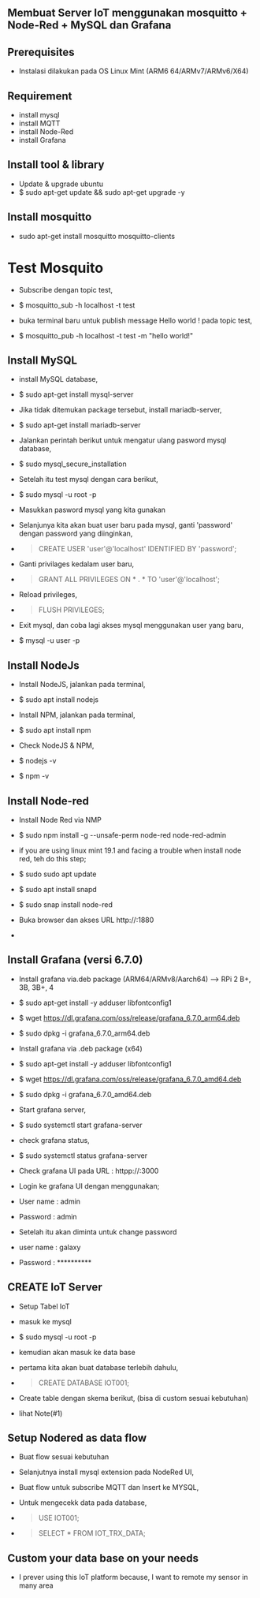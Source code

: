 ## Membuat Server IoT menggunakan mosquitto + Node-Red + MySQL dan Grafana

## Prerequisites 
* Instalasi dilakukan pada OS Linux Mint (ARM6 64/ARMv7/ARMv6/X64)

## Requirement 
* install mysql
* install MQTT
* install Node-Red
* install Grafana

## Install tool & library
* Update & upgrade ubuntu
* $ sudo apt-get update && sudo apt-get upgrade -y

## Install mosquitto
* sudo apt-get install mosquitto mosquitto-clients

# Test Mosquito 
* Subscribe dengan topic test,
* $ mosquitto_sub -h localhost -t test

* buka terminal baru untuk publish message Hello world ! pada topic test, 
* $ mosquitto_pub -h localhost -t test -m "hello world!"

## Install MySQL
* install MySQL database,
* $ sudo apt-get install mysql-server

* Jika tidak ditemukan package tersebut, install mariadb-server,
* $ sudo apt-get install mariadb-server

* Jalankan perintah berikut untuk mengatur ulang pasword mysql database, 
* $ sudo mysql_secure_installation

* Setelah itu test mysql dengan cara berikut,
* $ sudo mysql -u root -p

* Masukkan pasword mysql yang kita gunakan 
* Selanjunya kita akan buat user baru pada mysql, ganti 'password' dengan password yang diinginkan,

* >CREATE USER 'user'@'localhost' IDENTIFIED BY 'password';

* Ganti privilages kedalam user baru, 
* > GRANT ALL PRIVILEGES ON * . * TO 'user'@'localhost';

* Reload privileges,
* > FLUSH PRIVILEGES;

* Exit mysql, dan coba lagi akses mysql menggunakan user yang baru,
* $ mysql -u user -p

##  Install NodeJs
* Install NodeJS, jalankan pada terminal,
* $ sudo apt install nodejs

* Install NPM, jalankan pada terminal,
* $ sudo apt install npm

* Check NodeJS & NPM,
* $ nodejs -v
* $ npm -v

## Install Node-red
* Install Node Red via NMP
* $ sudo npm install -g --unsafe-perm node-red node-red-admin

* if you are using linux mint 19.1 and facing a trouble when install node red, teh do this step;
* $ sudo sudo apt update 
* $ sudo apt install snapd
* $ sudo snap install node-red

* Buka browser dan akses URL http://<IP Linux Server>:1880
* 

## Install Grafana (versi 6.7.0)
* Install grafana via.deb package (ARM64/ARMv8/Aarch64) --> RPi 2 B+, 3B, 3B+, 4
* $ sudo apt-get install -y adduser libfontconfig1
* $ wget https://dl.grafana.com/oss/release/grafana_6.7.0_arm64.deb
* $ sudo dpkg -i grafana_6.7.0_arm64.deb

* Install grafana via .deb package (x64)
* $ sudo apt-get install -y adduser libfontconfig1
* $ wget https://dl.grafana.com/oss/release/grafana_6.7.0_amd64.deb
* $ sudo dpkg -i grafana_6.7.0_amd64.deb

* Start grafana server,
* $ sudo systemctl start grafana-server

* check grafana status, 
* $ sudo systemctl status grafana-server

* Check grafana UI pada URL : httpp://<IP Linux Server>:3000

* Login ke grafana UI dengan menggunakan;
* User name : admin
* Password  : admin

* Setelah itu akan diminta untuk change password
* user name : galaxy
* Password  : **********

## CREATE IoT Server
* Setup Tabel IoT
* masuk ke mysql
* $ sudo mysql -u root -p
* kemudian akan masuk ke data base

* pertama kita akan buat database terlebih dahulu,
* > CREATE DATABASE IOT001;

* Create table dengan skema berikut, (bisa di custom sesuai kebutuhan)
* lihat Note(#1) 

## Setup Nodered as data flow
* Buat flow sesuai kebutuhan 

* Selanjutnya install mysql extension pada NodeRed UI,
* Buat flow untuk subscribe MQTT dan Insert ke MYSQL,

* Untuk mengecekk data pada database,
* > USE IOT001;
* > SELECT * FROM IOT_TRX_DATA;

## Custom your data base on your needs
* I prever using this IoT platform because, I want to remote my sensor in many area